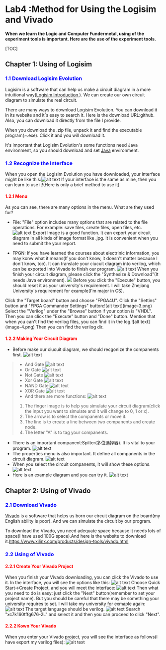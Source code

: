 # Lab4 :Method for Using the Logisim and Vivado

**When we learn the Logic and Computer Fundermetal, using of the experiment tools is important. Here are the use of the experiment tools.**

[TOC]
## Chapter 1: Using of Logisim
### <font color=Blue>1.1 Download Logisim Evolution</font>
  Logisim is a software that can help us make a circuit diagram in a more intuitional way(<a href="https://de.wikipedia.org/wiki/Logisim">Logisim Introduction </a>). We can create our own circuit diagram to simulate the real circuit.

  There are many ways to download Logisim Evolution. You can download it in its website and it`s easy to search it. Here is the download URL:<a herf="https://github.com/logisim-evolution/logisim-evolution">github</a>. Also, you can download it directly from the file I provide.

  When you download the .zip file, unpack it and find the executable program(~.exe). Click it and you will download it.

  It's important that Logisim Evolution's some functions need Java environment, so you should download and set <a href="https://www.java.com/zh-CN/">Java</a> environment.

### <font color=Blue>1.2 Recognize the Interface</font>
  When you open the Logisim Evolution you have downloaded, your interface might be like this:![alt text](image.png)</b>
  If your interface is the same as mine, then you can learn to use it!(Here is only a brief method to use it)
#### <font color=Red>1.2.1 Menu</font>
  As you can see, there are many options in the menu. What are they used for?
  + File:
  "File" option includes many options that are related to the file operations. For example: save files, create files, open files, etc.
  ![alt text](image-1.png)</b>
  Export Image is a good function. It can export your circuit diagram in all kinds of image format like .jpg. It is convenient when you need to submit the your report.

  + FPGN:
  If you have learned the courses about electrinic information, you may konw what it means(If you don't know, it doesn't matter because I don't know, too). It can translate your ciucuit diagram into verilog, which can be exported into Vivado to finish our program.
  ![alt text](image-2.png)</b>
  When you finish your circuit diagram, please click the "Synthesize & Download"(It needs Java environment). ![](<屏幕截图 2024-04-18 223107.png>)
  Before you click the "Execute" button, you should reset it as your university's requirement. I will take Zhejiang University's requirement for example(I'm major in CS).
</b>
  Click the "Target board" button and choose "FPGA4U".
</b>
  Click the "Settins" button and "FPGA Commander Settings" button:![alt text](image-3.png)
  Select the "Verilog" under the "Browse" button if your option is "VHDL".
</b>
  Then you can click the "Execute" button and "Done" button.
 </b> 
  Mention that when you can't find the verilog files, you can find it in the log.![alt text](image-4.png)
  Then you can find the verilog dir.

#### <font color=Red>1.2.2 Making Your Circuit Diagram</font></b>
  + Before make our ciucuit diagram, we should recgonize the companents first.
  ![alt text](image-6.png)
  > + And Gate
  ![alt text](image-5.png)
  >+ Or Gate
  ![alt text](image-7.png)
  >+ Not Gate
  ![alt text](image-8.png)
  >+ Xor Gate
  ![alt text](image-9.png)
  >+ NAND Gate
  ![alt text](image-10.png)
  >+ XOR Gate
  ![alt text](image-11.png)
  >+ And there are more functions:
  ![alt text](image-12.png)
  > 1. The finger image is to help you simulate your circuit diagram(click the input you want to simulate and it will change to 0, 1 or x).
  > 2. The arrow is to select the companents or move it.
  > 3. The line is to create a line between two companents and create node.
  > 4. The letter "A" is to tag your companents.
  + There is an important companent:Spilter(多位选择器). It is vital to your program.
  ![alt text](image-13.png)
  + The properties menu is also important. It define all companents in the circuit diagram.
  ![alt text](image-14.png)
  + When you select the circuit companents, it will show these options.
  ![alt text](image-15.png)
  + Here is an example diagram and you can try it.
  ![alt text](lab4.jpg)

## Chapter 2: Using of Vivado
### <font color=Blue>2.1 Download Vivado</font>
  <a href="https://en.wikipedia.org/wiki/Vivado">Vivado</a> is a software that helps us born our circuit diagram on the board(my English ability is poor). And we can simulate the circuit by our program.

  To download the Vivado, you need adequate space because it needs lots of space(I have  used 100G space).And here is the website to download it.<a href="https://www.xilinx.com/products/design-tools/vivado.html">https://www.xilinx.com/products/design-tools/vivado.html</a>

### <font color=Blue>2.2 Using of Vivado</font>
#### <font color=Red>2.2.1 Create Your Vivado Project</font>
  When you finish your Vivado downloading, you can click the Vivado to use it.
  In the interface, you will see the options like this:
  ![alt text](image-16.png)
  Choose Quick Start->Create Project, and you will meet the interface:
  ![alt text](image-17.png)
  Then what you need to do is easy: just click the "Next" button(remember to set your project name). But you should be careful that there may be something your university requires to set. I will take my university for exmaple again:
  ![alt text](image-18.png)
  The target language should be verilog.
  ![alt text](image-19.png)
  Search "xc7k160tffg676-2L" and select it and then you can proceed to click "Next".

#### <font color=Red>2.2.2 Kown Your Vivado</font>
  When you enter your Vivado project, you will see the interface as follows(I have export my verilog files):
  ![alt text](image-20.png)
  